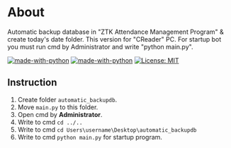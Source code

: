 # About
Automatic backup database in "ZTK Attendance Management Program" &amp; create today's date folder.
This version for "CReader" PC.
For startup bot you must run cmd by Administrator and write "python main.py".

[![made-with-python](https://img.shields.io/badge/Made%20with-Python-1f425f.svg)](https://www.python.org/)
[![made-with-python](https://img.shields.io/badge/Made%20with-PyAutoGUI-1f425f.svg)](https://pyautogui.readthedocs.io/en/latest/#)
[![License: MIT](https://img.shields.io/badge/License-MIT-yellow.svg)](https://opensource.org/licenses/MIT)

## Instruction

1. Create folder `automatic_backupdb`.
2. Move `main.py` to this folder.
3. Open cmd by **Administrator**.
4. Write to cmd `cd ../..`
5. Write to cmd `cd Users\username\Desktop\automatic_backupdb`
6. Write to cmd `python main.py` for startup program.
